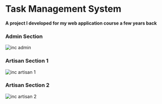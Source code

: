 # Task Management System
__A project I developed for my web application course a few years back__

### Admin Section  
![inc admin](http://i.imgur.com/mWqquFq.gif)
### Artisan Section 1  
![inc artisan 1](http://i.imgur.com/BpjIk72.gif)
### Artisan Section 2  
![inc artisan 2](http://i.imgur.com/ZVqFdaG.gif)
